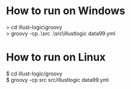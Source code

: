 # How to run on Windows

  \> cd illust-logic\groovy  
  \> groovy -cp .\src .\src\illustlogic data99.yml

# How to run on Linux

  $ cd illust-logic/groovy  
  $ groovy -cp src src/illustlogic data99.yml
